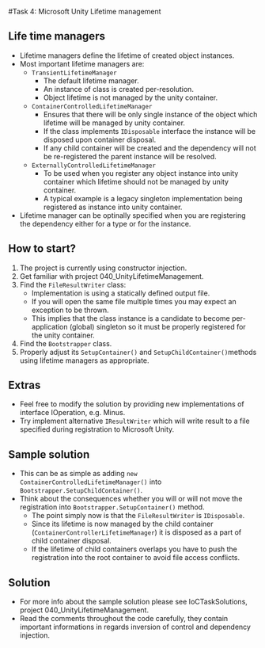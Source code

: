#Task 4: Microsoft Unity Lifetime management

## Life time managers

* Lifetime managers define the lifetime of created object instances.
* Most important lifetime managers are:
  * ```TransientLifetimeManager```
	  * The default lifetime manager.
	  * An instance of class is created per-resolution.
	  * Object lifetime is not managed by the unity container.
  * ```ContainerControlledLifetimeManager```
     * Ensures that there will be only single instance of the object which lifetime will be managed by unity container.
     * If the class implements ```IDisposable``` interface the instance will be disposed upon container disposal.
     * If any child container will be created and the dependency will not be re-registered the parent instance will be resolved.
  * ```ExternallyControlledLifetimeManager```
     * To be used when you register any object instance into unity container which lifetime should not be managed by unity container.
     * A typical example is a legacy singleton implementation being registered as instance into unity container.
* Lifetime manager can be optinally specified when you are registering the dependency either for a type or for the instance.

## How to start?

1. The project is currently using constructor injection.
2. Get familiar with project 040_UnityLifetimeManagement.
3. Find the ```FileResultWriter``` class:
   * Implementation is using a statically defined output file.
   * If you will open the same file multiple times you may expect an exception to be thrown.
   * This implies that the class instance is a candidate to become per-application (global) singleton so it must be properly registered for the unity container.
4. Find the ```Bootstrapper``` class.
5. Properly adjust its ```SetupContainer()```  and ```SetupChildContainer()```methods using lifetime managers as appropriate.

## Extras

* Feel free to modify the solution by providing new implementations of interface IOperation, e.g. Minus.
* Try implement alternative ```IResultWriter``` which will write result to a file specified during registration to Microsoft Unity.

## Sample solution

* This can be as simple as adding ```new ContainerControlledLifetimeManager()``` into ```Bootstrapper.SetupChildContainer()```.
* Think about the consequences whether you will or will not move the registration into ```Bootstrapper.SetupContainer()``` method.
  * The point simply now is that the ```FileResultWriter``` is ```IDisposable```.
  * Since its lifetime is now managed by the child container (```ContainerControllerLifetimeManager```) it is disposed as a part of child container disposal.
  * If the lifetime of child containers overlaps you have to push the registration into the root container to avoid file access conflicts.

## Solution

* For more info about the sample solution please see IoCTaskSolutions, project 040_UnityLifetimeManagement.
* Read the comments throughout the code carefully, they contain important informations in regards inversion of control and dependency injection.
